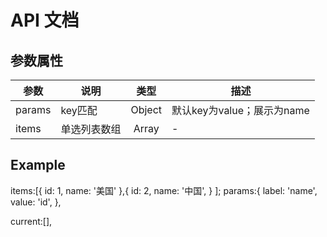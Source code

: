 # API 文档

## 参数属性

| 参数 | 说明 | 类型 | 描述 |
| --- |------|:----:|-----|
| params | key匹配 | Object | 默认key为value；展示为name |
| items | 单选列表数组 | Array | - |


## Example
items:[{
        id: 1,
        name: '美国'
    },{
        id: 2,
        name: '中国',
    }
];
params:{
        label: 'name',
        value: 'id',
    },
    
current:[],

<ai-radio-group :items="items" v-model="current" :params="params"></ai-radio-group>
